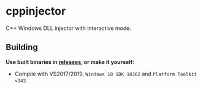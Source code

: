 # cppinjector
C++ Windows DLL injector with interactive mode.

## Building
**Use built binaries in [releases](https://github.com/rrroyal/cppinjector/releases), or make it yourself:**
- Compile with VS2017/2019, `Windows 10 SDK 18362` and `Platform Toolkit v142`.
